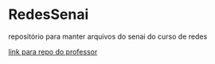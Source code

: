 # RedesSenai
repositório para manter arquivos do senai do curso de redes

[link para repo do professor](https://github.com/lj237/script-senai-manha)

